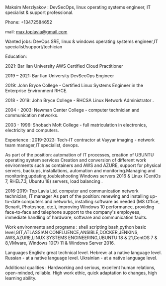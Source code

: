 Maksim Merzlyakov : DevSecOps, linux operating systems engineer, IT specialist & support professional.

Phone: +13472584652

mail: max.toplavia@gmail.com



Wanted jobs: DevOps SRE, linux & windows operating systems engineer,IT specialist/support/techician



Education:

2021: Bar Ilan University AWS Certified Cloud Practitioner

2019 – 2021: Bar Ilan University DevSecOps Engineer

2019: John Bryce College - Certified Linux Systems Engineer in the Enterprise Environment RHCE.

2018 - 2019: John Bryce College - RHCSA Linux Network Administrator .

2004 - 2003: Newman Center College - computer technician and communication networks.

2003 - 1996: Shobach Moft College - full matriculation in electronics, electricity and computers.


Experience :
2019-2023: Tech-IT contractor at Vayyar imaging - network team manager,IT specialist, devops.

As part of the position: automation of IT processes, creation of UBUNTU operating system services
Creation and conversion of different work environments such as containers and AWS and AZURE, support for physical servers, backups, installations, automation and monitoring.Managing and monitoring,updating,toubleshooting Windows servers 2016 & Linux (CentOs 7, RHEL7.3, Ubuntu 18) servers, load balancing .

2016-2019: Top Lavia Ltd. computer and communication network technician, IT manager
As part of the position: renewing and installing up-to-date computers and networks, installing software as needed (MS Office, Benarit, Photoshop, etc.), improving Windows 10 performance, providing face-to-face and telephone support to the company's employees, immediate handling of hardware, software and communication faults.

Work environments and programs :
shell scripting bash,python basic level,GIT,ATLASSIAN CONFLUENCE,ANSIBLE,DOCKER,JENKINS,
AWS,AZURE,LINUX SYSTEMS ENGINEERING,UBUNTU 18 & 21,CentOS 7 & 8,VMware,
Windows 10(7) 11 & Windows Server 2016.

Languages
English: great technical level.
Hebrew: at a native language level.
Russian - at a native language level.
Ukrainian - at a native language level.

Additional qualities :
Hardworking and serious, excellent human relations, open-minded, reliable.
High work ethic, quick adaptation to changes, high learning ability.
